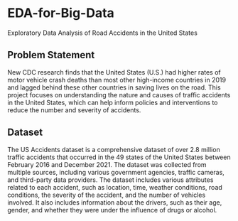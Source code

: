 # EDA-for-Big-Data
Exploratory Data Analysis of Road Accidents in the United States

## Problem Statement
New CDC research finds that the United States (U.S.) had higher rates of motor vehicle crash deaths than most other high-income countries in 2019 and lagged behind these other countries in saving lives on the road. This project focuses on understanding the nature and causes of traffic accidents in the United States, which can help inform policies and interventions to reduce the number and severity of accidents.

## Dataset
The US Accidents dataset is a comprehensive dataset of over 2.8 million traffic accidents that occurred in the 49 states of the United States between February 2016 and December 2021. The dataset was collected from multiple sources, including various government agencies, traffic cameras, and third-party data providers. The dataset includes various attributes related to each accident, such as location, time, weather conditions, road conditions, the severity of the accident, and the number of vehicles involved. It also includes information about the drivers, such as their age, gender, and whether they were under the influence of drugs or alcohol.
